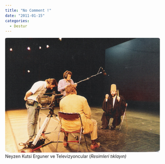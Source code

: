 ```yaml
---
title: "No Comment !"
date: "2011-01-15"
categories: 
  - Destur
---
```


**[![kuzzz.jpg](../uploads/2011/01/kuzzz.jpg)](../uploads/2011/01/kuzzz.jpg "kuzzz.jpg")** Neyzen Kutsi Erguner ve Televizyoncular (_Resimleri tıklayın)_

